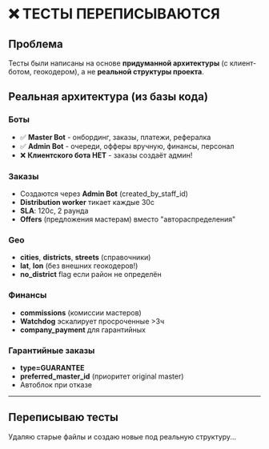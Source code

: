 # ❌ ТЕСТЫ ПЕРЕПИСЫВАЮТСЯ

## Проблема

Тесты были написаны на основе **придуманной архитектуры** (с клиент-ботом, геокодером), а не **реальной структуры проекта**.

## Реальная архитектура (из базы кода)

### Боты
- ✅ **Master Bot** - онбординг, заказы, платежи, рефералка
- ✅ **Admin Bot** - очереди, офферы вручную, финансы, персонал
- ❌ **Клиентского бота НЕТ** - заказы создаёт админ!

### Заказы
- Создаются через **Admin Bot** (created_by_staff_id)
- **Distribution worker** тикает каждые 30с
- **SLA**: 120с, 2 раунда
- **Offers** (предложения мастерам) вместо "автораспределения"

### Geo
- **cities**, **districts**, **streets** (справочники)
- **lat**, **lon** (без внешних геокодеров!)
- **no_district** flag если район не определён

### Финансы
- **commissions** (комиссии мастеров)
- **Watchdog** эскалирует просроченные >3ч
- **company_payment** для гарантийных

### Гарантийные заказы
- **type=GUARANTEE**
- **preferred_master_id** (приоритет original master)
- Автоблок при отказе

---

## Переписываю тесты

Удаляю старые файлы и создаю новые под реальную структуру...
